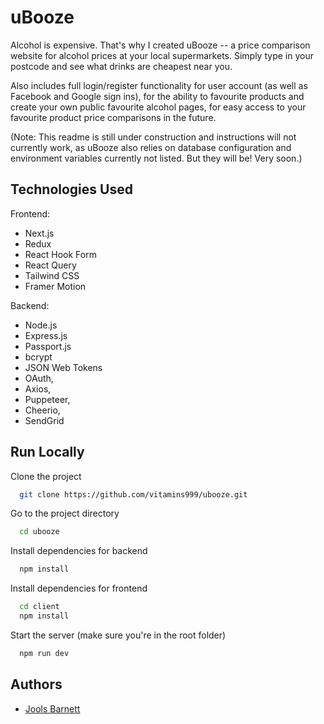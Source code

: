 # uBooze

Alcohol is expensive. That's why I created uBooze -- a price comparison website for alcohol prices at your local supermarkets.
Simply type in your postcode and see what drinks are cheapest near you.

Also includes full login/register functionality for user account (as well as Facebook and Google sign ins), for the ability to favourite products and create your own public favourite alcohol pages, for easy access to your favourite product price comparisons in the future.

(Note: This readme is still under construction and instructions will not currently work, as uBooze also relies on database configuration and environment variables currently not listed.  But they will be! Very soon.)

## Technologies Used

Frontend: 
- Next.js
- Redux
- React Hook Form
- React Query
- Tailwind CSS
- Framer Motion

Backend:
- Node.js
- Express.js
- Passport.js
- bcrypt
- JSON Web Tokens
- OAuth,
- Axios,
- Puppeteer,
- Cheerio,
- SendGrid

## Run Locally

Clone the project

```bash
  git clone https://github.com/vitamins999/ubooze.git
```

Go to the project directory

```bash
  cd ubooze
```

Install dependencies for backend

```bash
  npm install
```
Install dependencies for frontend

```bash
  cd client 
  npm install
```

Start the server (make sure you're in the root folder)

```bash
  npm run dev
```

## Authors

- [Jools Barnett](https://www.github.com/vitamins999)